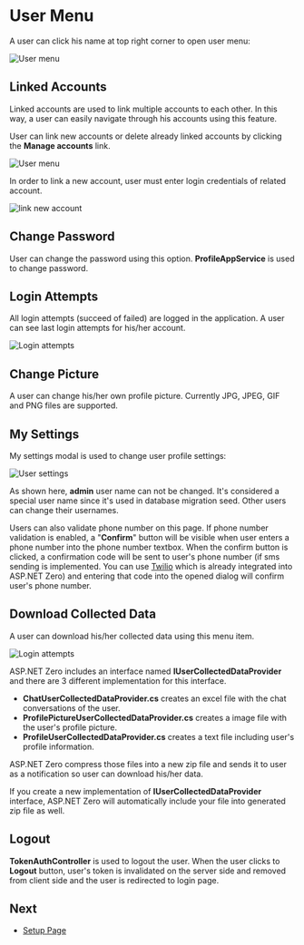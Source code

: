 # User Menu

A user can click his name at top right corner to open user menu:

<img src="images/user-menu-4.png" alt="User menu" class="img-thumbnail" />

## Linked Accounts

Linked accounts are used to link multiple accounts to each other. In this way, a user can easily navigate through his accounts using this feature.

User can link new accounts or delete already linked accounts by clicking the **Manage accounts** link.

<img src="images/linked-accounts-3.png" alt="User menu" class="img-thumbnail" />

In order to link a new account, user must enter login credentials of related account.

<img src="images/link-new-account-1.png" alt="link new account" class="img-thumbnail" />

## Change Password

User can change the password using this option. **ProfileAppService** is used to change password.

## Login Attempts

All login attempts (succeed of failed) are logged in the application. A user can see last login attempts for his/her account.

<img src="images/login-attempts-1.png" alt="Login attempts" class="img-thumbnail" />

## Change Picture

A user can change his/her own profile picture. Currently JPG, JPEG, GIF and PNG files are supported.

## My Settings

My settings modal is used to change user profile settings:

<img src="images/user-settings-3.png" alt="User settings" class="img-thumbnail" />

As shown here, **admin** user name can not be changed. It's considered a special user name since it's used in database migration seed. Other users can change their usernames.

Users can also validate phone number on this page. If phone number validation is enabled, a "**Confirm**" button will be visible when user enters a phone number into the phone number textbox. When the confirm button is clicked, a confirmation code will be sent to user's phone number (if sms sending is implemented. You can use [Twilio](Features-Angular-Two-Factor-Authentication#twilio-integration) which is already integrated into ASP.NET Zero) and entering that code into the opened dialog will confirm user's phone number.

## Download Collected Data

A user can download his/her collected data using this menu item.

<img src="images/gdpr_download_item.png" alt="Login attempts" class="img-thumbnail" />

ASP.NET Zero includes an interface named **IUserCollectedDataProvider** and there are 3 different implementation for this interface. 

* **ChatUserCollectedDataProvider.cs** creates an excel file with the chat conversations of the user.
* **ProfilePictureUserCollectedDataProvider.cs** creates a image file with the user's profile picture.
* **ProfileUserCollectedDataProvider.cs** creates a text file including user's profile information.

ASP.NET Zero compress those files into a new zip file and sends it to user as a notification so user can download his/her data.

If you create a new implementation of **IUserCollectedDataProvider** interface, ASP.NET Zero will automatically include your file into generated zip file as well.

## Logout

**TokenAuthController** is used to logout the user. When the user clicks to **Logout** button, user's token is invalidated on the server side and removed from client side and the user is redirected to login page.

## Next

- [Setup Page](Features-Angular-Setup-Page)